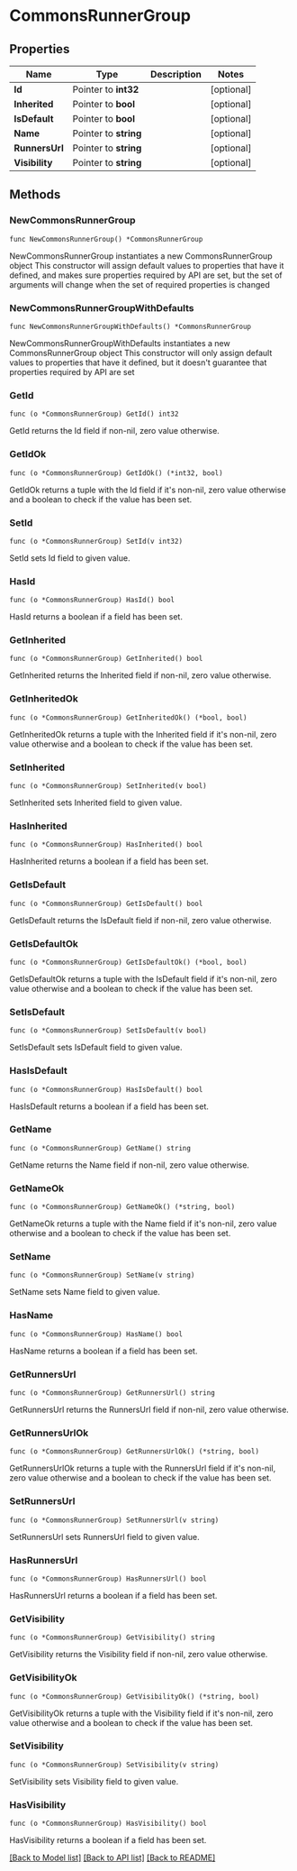 # CommonsRunnerGroup

## Properties

Name | Type | Description | Notes
------------ | ------------- | ------------- | -------------
**Id** | Pointer to **int32** |  | [optional] 
**Inherited** | Pointer to **bool** |  | [optional] 
**IsDefault** | Pointer to **bool** |  | [optional] 
**Name** | Pointer to **string** |  | [optional] 
**RunnersUrl** | Pointer to **string** |  | [optional] 
**Visibility** | Pointer to **string** |  | [optional] 

## Methods

### NewCommonsRunnerGroup

`func NewCommonsRunnerGroup() *CommonsRunnerGroup`

NewCommonsRunnerGroup instantiates a new CommonsRunnerGroup object
This constructor will assign default values to properties that have it defined,
and makes sure properties required by API are set, but the set of arguments
will change when the set of required properties is changed

### NewCommonsRunnerGroupWithDefaults

`func NewCommonsRunnerGroupWithDefaults() *CommonsRunnerGroup`

NewCommonsRunnerGroupWithDefaults instantiates a new CommonsRunnerGroup object
This constructor will only assign default values to properties that have it defined,
but it doesn't guarantee that properties required by API are set

### GetId

`func (o *CommonsRunnerGroup) GetId() int32`

GetId returns the Id field if non-nil, zero value otherwise.

### GetIdOk

`func (o *CommonsRunnerGroup) GetIdOk() (*int32, bool)`

GetIdOk returns a tuple with the Id field if it's non-nil, zero value otherwise
and a boolean to check if the value has been set.

### SetId

`func (o *CommonsRunnerGroup) SetId(v int32)`

SetId sets Id field to given value.

### HasId

`func (o *CommonsRunnerGroup) HasId() bool`

HasId returns a boolean if a field has been set.

### GetInherited

`func (o *CommonsRunnerGroup) GetInherited() bool`

GetInherited returns the Inherited field if non-nil, zero value otherwise.

### GetInheritedOk

`func (o *CommonsRunnerGroup) GetInheritedOk() (*bool, bool)`

GetInheritedOk returns a tuple with the Inherited field if it's non-nil, zero value otherwise
and a boolean to check if the value has been set.

### SetInherited

`func (o *CommonsRunnerGroup) SetInherited(v bool)`

SetInherited sets Inherited field to given value.

### HasInherited

`func (o *CommonsRunnerGroup) HasInherited() bool`

HasInherited returns a boolean if a field has been set.

### GetIsDefault

`func (o *CommonsRunnerGroup) GetIsDefault() bool`

GetIsDefault returns the IsDefault field if non-nil, zero value otherwise.

### GetIsDefaultOk

`func (o *CommonsRunnerGroup) GetIsDefaultOk() (*bool, bool)`

GetIsDefaultOk returns a tuple with the IsDefault field if it's non-nil, zero value otherwise
and a boolean to check if the value has been set.

### SetIsDefault

`func (o *CommonsRunnerGroup) SetIsDefault(v bool)`

SetIsDefault sets IsDefault field to given value.

### HasIsDefault

`func (o *CommonsRunnerGroup) HasIsDefault() bool`

HasIsDefault returns a boolean if a field has been set.

### GetName

`func (o *CommonsRunnerGroup) GetName() string`

GetName returns the Name field if non-nil, zero value otherwise.

### GetNameOk

`func (o *CommonsRunnerGroup) GetNameOk() (*string, bool)`

GetNameOk returns a tuple with the Name field if it's non-nil, zero value otherwise
and a boolean to check if the value has been set.

### SetName

`func (o *CommonsRunnerGroup) SetName(v string)`

SetName sets Name field to given value.

### HasName

`func (o *CommonsRunnerGroup) HasName() bool`

HasName returns a boolean if a field has been set.

### GetRunnersUrl

`func (o *CommonsRunnerGroup) GetRunnersUrl() string`

GetRunnersUrl returns the RunnersUrl field if non-nil, zero value otherwise.

### GetRunnersUrlOk

`func (o *CommonsRunnerGroup) GetRunnersUrlOk() (*string, bool)`

GetRunnersUrlOk returns a tuple with the RunnersUrl field if it's non-nil, zero value otherwise
and a boolean to check if the value has been set.

### SetRunnersUrl

`func (o *CommonsRunnerGroup) SetRunnersUrl(v string)`

SetRunnersUrl sets RunnersUrl field to given value.

### HasRunnersUrl

`func (o *CommonsRunnerGroup) HasRunnersUrl() bool`

HasRunnersUrl returns a boolean if a field has been set.

### GetVisibility

`func (o *CommonsRunnerGroup) GetVisibility() string`

GetVisibility returns the Visibility field if non-nil, zero value otherwise.

### GetVisibilityOk

`func (o *CommonsRunnerGroup) GetVisibilityOk() (*string, bool)`

GetVisibilityOk returns a tuple with the Visibility field if it's non-nil, zero value otherwise
and a boolean to check if the value has been set.

### SetVisibility

`func (o *CommonsRunnerGroup) SetVisibility(v string)`

SetVisibility sets Visibility field to given value.

### HasVisibility

`func (o *CommonsRunnerGroup) HasVisibility() bool`

HasVisibility returns a boolean if a field has been set.


[[Back to Model list]](../README.md#documentation-for-models) [[Back to API list]](../README.md#documentation-for-api-endpoints) [[Back to README]](../README.md)



